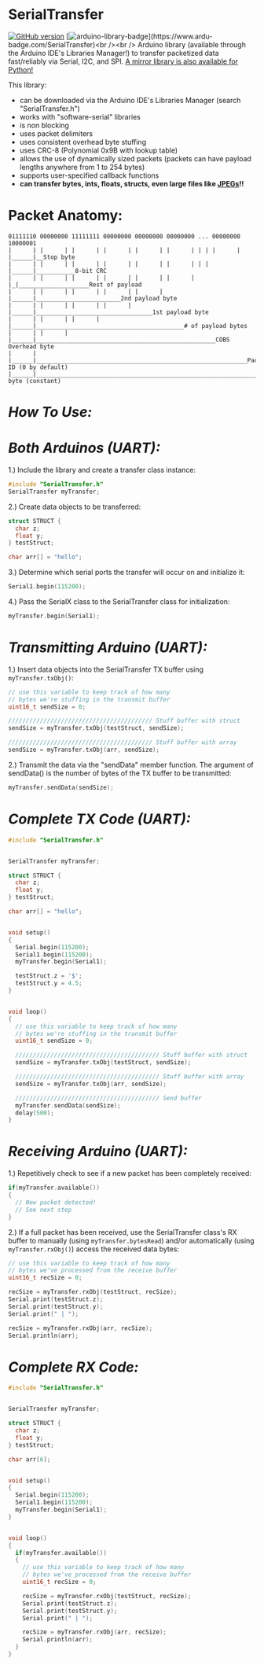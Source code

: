 # SerialTransfer
[![GitHub version](https://badge.fury.io/gh/PowerBroker2%2FSerialTransfer.svg)](https://badge.fury.io/gh/PowerBroker2%2FSerialTransfer)  [![arduino-library-badge](https://www.ardu-badge.com/badge/SerialTransfer.svg?)](https://www.ardu-badge.com/SerialTransfer)<br /><br />
Arduino library (available through the Arduino IDE's Libraries Manager!) to transfer packetized data fast/reliably via Serial, I2C, and SPI. [A mirror library is also available for Python!](https://github.com/PowerBroker2/pySerialTransfer)

This library:
- can be downloaded via the Arduino IDE's Libraries Manager (search "SerialTransfer.h")
- works with "software-serial" libraries
- is non blocking
- uses packet delimiters
- uses consistent overhead byte stuffing
- uses CRC-8 (Polynomial 0x9B with lookup table)
- allows the use of dynamically sized packets (packets can have payload lengths anywhere from 1 to 254 bytes)
- supports user-specified callback functions
- **can transfer bytes, ints, floats, structs, even large files like [JPEGs](https://forum.arduino.cc/index.php?topic=676260.msg4567624#msg4567624)!!**

# Packet Anatomy:
```
01111110 00000000 11111111 00000000 00000000 00000000 ... 00000000 10000001
|      | |      | |      | |      | |      | |      | | | |      | |______|__Stop byte
|      | |      | |      | |      | |      | |      | | | |______|___________8-bit CRC
|      | |      | |      | |      | |      | |      | |_|____________________Rest of payload
|      | |      | |      | |      | |      | |______|________________________2nd payload byte
|      | |      | |      | |      | |______|_________________________________1st payload byte
|      | |      | |      | |______|__________________________________________# of payload bytes
|      | |      | |______|___________________________________________________COBS Overhead byte
|      | |______|____________________________________________________________Packet ID (0 by default)
|______|_____________________________________________________________________Start byte (constant)
```

# ***How To Use:***
# *Both Arduinos (UART):*
1.) Include the library and create a transfer class instance:
```c++
#include "SerialTransfer.h"
SerialTransfer myTransfer;
```

2.) Create data objects to be transferred:
```c++
struct STRUCT {
  char z;
  float y;
} testStruct;

char arr[] = "hello";
```

3.) Determine which serial ports the transfer will occur on and initialize it:
```c++
Serial1.begin(115200);
```

4.) Pass the SerialX class to the SerialTransfer class for initialization:
```c++
myTransfer.begin(Serial1);
```


# *Transmitting Arduino (UART):*
1.) Insert data objects into the SerialTransfer TX buffer using `myTransfer.txObj()`:
```c++
// use this variable to keep track of how many
// bytes we're stuffing in the transmit buffer
uint16_t sendSize = 0;

///////////////////////////////////////// Stuff buffer with struct
sendSize = myTransfer.txObj(testStruct, sendSize);

///////////////////////////////////////// Stuff buffer with array
sendSize = myTransfer.txObj(arr, sendSize);
```

2.) Transmit the data via the "sendData" member function. The argument of sendData() is the number of bytes of the TX buffer to be transmitted:
```c++
myTransfer.sendData(sendSize);
```

# *Complete TX Code (UART):*
```c++
#include "SerialTransfer.h"


SerialTransfer myTransfer;

struct STRUCT {
  char z;
  float y;
} testStruct;

char arr[] = "hello";


void setup()
{
  Serial.begin(115200);
  Serial1.begin(115200);
  myTransfer.begin(Serial1);

  testStruct.z = '$';
  testStruct.y = 4.5;
}


void loop()
{
  // use this variable to keep track of how many
  // bytes we're stuffing in the transmit buffer
  uint16_t sendSize = 0;

  ///////////////////////////////////////// Stuff buffer with struct
  sendSize = myTransfer.txObj(testStruct, sendSize);

  ///////////////////////////////////////// Stuff buffer with array
  sendSize = myTransfer.txObj(arr, sendSize);

  ///////////////////////////////////////// Send buffer
  myTransfer.sendData(sendSize);
  delay(500);
}
```


# *Receiving Arduino (UART):*
1.) Repetitively check to see if a new packet has been completely received:
```c++
if(myTransfer.available())
{
  // New packet detected!
  // See next step
}
```

2.) If a full packet has been received, use the SerialTransfer class's RX buffer to manually (using `myTransfer.bytesRead`) and/or automatically (using `myTransfer.rxObj()`) access the received data bytes:
```c++
// use this variable to keep track of how many
// bytes we've processed from the receive buffer
uint16_t recSize = 0;

recSize = myTransfer.rxObj(testStruct, recSize);
Serial.print(testStruct.z);
Serial.print(testStruct.y);
Serial.print(" | ");

recSize = myTransfer.rxObj(arr, recSize);
Serial.println(arr);
```

# *Complete RX Code:*
```c++
#include "SerialTransfer.h"


SerialTransfer myTransfer;

struct STRUCT {
  char z;
  float y;
} testStruct;

char arr[6];


void setup()
{
  Serial.begin(115200);
  Serial1.begin(115200);
  myTransfer.begin(Serial1);
}


void loop()
{
  if(myTransfer.available())
  {
    // use this variable to keep track of how many
    // bytes we've processed from the receive buffer
    uint16_t recSize = 0;

    recSize = myTransfer.rxObj(testStruct, recSize);
    Serial.print(testStruct.z);
    Serial.print(testStruct.y);
    Serial.print(" | ");

    recSize = myTransfer.rxObj(arr, recSize);
    Serial.println(arr);
  }
}
```
